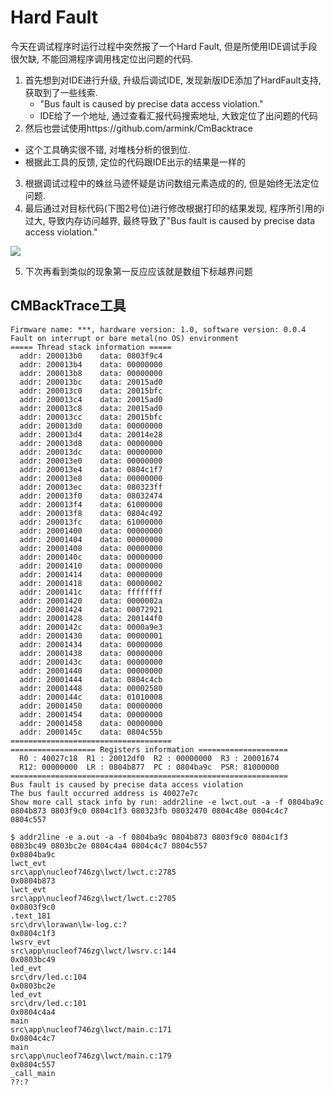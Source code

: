 # Hard Fault

今天在调试程序时运行过程中突然报了一个Hard Fault, 但是所使用IDE调试手段很欠缺, 不能回溯程序调用栈定位出问题的代码.

1. 首先想到对IDE进行升级, 升级后调试IDE, 发现新版IDE添加了HardFault支持, 获取到了一些线索.
   - "Bus fault is caused by precise data access violation."
   - IDE给了一个地址, 通过查看汇报代码搜索地址, 大致定位了出问题的代码
2.  然后也尝试使用https://github.com/armink/CmBacktrace
   - 这个工具确实很不错, 对堆栈分析的很到位.
   - 根据此工具的反馈, 定位的代码跟IDE出示的结果是一样的
3. 根据调试过程中的蛛丝马迹怀疑是访问数组元素造成的的, 但是始终无法定位问题.
4. 最后通过对目标代码(下图2号位)进行修改根据打印的结果发现, 程序所引用的i过大, 导致内存访问越界, 最终导致了"Bus fault is caused by precise data access violation."

![](https://img.juzuq.com/20200921-131536-849.png)

5. 下次再看到类似的现象第一反应应该就是数组下标越界问题

## CMBackTrace工具

```
Firmware name: ***, hardware version: 1.0, software version: 0.0.4
Fault on interrupt or bare metal(no OS) environment
===== Thread stack information =====
  addr: 200013b0    data: 0803f9c4
  addr: 200013b4    data: 00000000
  addr: 200013b8    data: 00000000
  addr: 200013bc    data: 20015ad0
  addr: 200013c0    data: 20015bfc
  addr: 200013c4    data: 20015ad0
  addr: 200013c8    data: 20015ad0
  addr: 200013cc    data: 20015bfc
  addr: 200013d0    data: 00000000
  addr: 200013d4    data: 20014e28
  addr: 200013d8    data: 00000000
  addr: 200013dc    data: 00000000
  addr: 200013e0    data: 00000000
  addr: 200013e4    data: 0804c1f7
  addr: 200013e8    data: 00000000
  addr: 200013ec    data: 080323ff
  addr: 200013f0    data: 08032474
  addr: 200013f4    data: 61000000
  addr: 200013f8    data: 0804c492
  addr: 200013fc    data: 61000000
  addr: 20001400    data: 00000000
  addr: 20001404    data: 00000000
  addr: 20001408    data: 00000000
  addr: 2000140c    data: 00000000
  addr: 20001410    data: 00000000
  addr: 20001414    data: 00000000
  addr: 20001418    data: 00000002
  addr: 2000141c    data: ffffffff
  addr: 20001420    data: 0000002a
  addr: 20001424    data: 00072921
  addr: 20001428    data: 200144f0
  addr: 2000142c    data: 0000a9e3
  addr: 20001430    data: 00000001
  addr: 20001434    data: 00000000
  addr: 20001438    data: 00000000
  addr: 2000143c    data: 00000000
  addr: 20001440    data: 00000000
  addr: 20001444    data: 0804c4cb
  addr: 20001448    data: 00002580
  addr: 2000144c    data: 01010008
  addr: 20001450    data: 00000000
  addr: 20001454    data: 00000000
  addr: 20001458    data: 00000000
  addr: 2000145c    data: 0804c55b
====================================
=================== Registers information ====================
  R0 : 40027c18  R1 : 20012df0  R2 : 00000000  R3 : 20001674
  R12: 00000000  LR : 0804b877  PC : 0804ba9c  PSR: 81000000
==============================================================
Bus fault is caused by precise data access violation
The bus fault occurred address is 40027e7c
Show more call stack info by run: addr2line -e lwct.out -a -f 0804ba9c 0804b873 0803f9c0 0804c1f3 080323fb 08032470 0804c48e 0804c4c7 0804c557 
```

```
$ addr2line -e a.out -a -f 0804ba9c 0804b873 0803f9c0 0804c1f3 0803bc49 0803bc2e 0804c4a4 0804c4c7 0804c557
0x0804ba9c
lwct_evt
src\app\nucleof746zg\lwct/lwct.c:2785
0x0804b873
lwct_evt
src\app\nucleof746zg\lwct/lwct.c:2705
0x0803f9c0
.text_181
src\drv\lorawan\lw-log.c:?
0x0804c1f3
lwsrv_evt
src\app\nucleof746zg\lwct/lwsrv.c:144
0x0803bc49
led_evt
src\drv/led.c:104
0x0803bc2e
led_evt
src\drv/led.c:101
0x0804c4a4
main
src\app\nucleof746zg\lwct/main.c:171
0x0804c4c7
main
src\app\nucleof746zg\lwct/main.c:179
0x0804c557
_call_main
??:?
```

